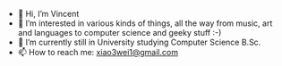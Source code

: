- 👋 Hi, I’m Vincent
- 👀 I’m interested in various kinds of things, all the way from music, art and languages to computer science and geeky stuff :-) 
- 🌱 I’m currently still in University studying Computer Science B.Sc. 
- 📫 How to reach me: xiao3wei1@gmail.com

<!---
YehVinc/YehVinc is a ✨ special ✨ repository because its `README.md` (this file) appears on your GitHub profile.
You can click the Preview link to take a look at your changes.
--->
